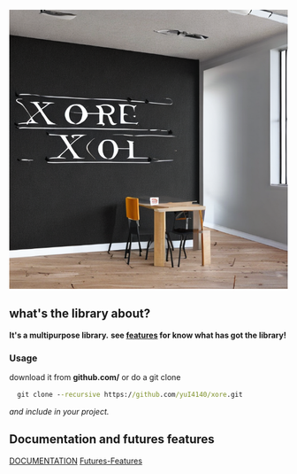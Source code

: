 ![Xore](xore.png)
## what's the library about?
**It's a multipurpose library.**
**see [features](#features-↹↔) for know what has got the library!**
### Usage
download it from **github.com/** or do a git clone 

```bat
  git clone --recursive https://github.com/yuI4140/xore.git 
```
*and include in your project.*

## Documentation and futures features
[DOCUMENTATION](doc.md)
[Futures-Features](FF.md)